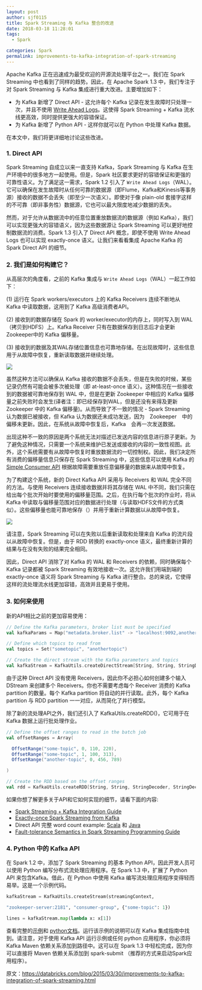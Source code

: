 ```yaml
---
layout: post
author: sjf0115
title: Spark Streaming 与 Kafka 整合的改进
date: 2018-03-18 11:28:01
tags:
  - Spark

categories: Spark
permalink: improvements-to-kafka-integration-of-spark-streaming
---
```


Apache Kafka 正在迅速成为最受欢迎的开源流处理平台之一。我们在 Spark Streaming 中也看到了同样的趋势。因此，在 Apache Spark 1.3 中，我们专注于对 Spark Streaming 与 Kafka 集成进行重大改进。主要增加如下：
- 为 Kafka 新增了 Direct API - 这允许每个 Kafka 记录在发生故障时只处理一次，并且不使用 [Write Ahead Logs](https://databricks.com/blog/2015/01/15/improved-driver-fault-tolerance-and-zero-data-loss-in-spark-streaming.html)。这使得 Spark Streaming + Kafka 流水线更高效，同时提供更强大的容错保证。
- 为 Kafka 新增了 Python API - 这样你就可以在 Python 中处理 Kafka 数据。

在本文中，我们将更详细地讨论这些改进。

### 1. Direct API

Spark Streaming 自成立以来一直支持 Kafka，Spark Streaming 与 Kafka 在生产环境中的很多地方一起使用。但是，Spark 社区要求更好的容错保证和更强的可靠性语义。为了满足这一需求，Spark 1.2 引入了 `Write Ahead Logs`（WAL）。它可以确保在发生故障时从任何可靠的数据源（即Flume，Kafka和Kinesis等事务源）接收的数据不会丢失（即至少一次语义）。即使对于像 plain-old 套接字这样的不可靠（即非事务性）数据源，它也可以最大限度地减少数据的丢失。

然而，对于允许从数据流中的任意位置重放数据流的数据源（例如 Kafka），我们可以实现更强大的容错语义，因为这些数据源让 Spark Streaming 可以更好地控制数据流的消费。Spark 1.3 引入了 Direct API 概念，即使不使用 Write Ahead Logs 也可以实现 exactly-once 语义。让我们来看看集成 Apache Kafka 的 Spark Direct API 的细节。

### 2. 我们是如何构建它？

从高层次的角度看，之前的 Kafka 集成与 `Write Ahead Logs`（WAL）一起工作如下：

(1) 运行在 Spark workers/executors 上的 Kafka Receivers 连续不断地从 Kafka 中读取数据，这用到了 Kafka 高级消费者API。

(2) 接收到的数据存储在 Spark 的 worker/executor的内存上，同时写入到 WAL（拷贝到HDFS）上。Kafka Receiver 只有在数据保存到日志后才会更新 Zookeeper中的 Kafka 偏移量。

(3) 接收到的数据及其WAL存储位置信息也可靠地存储。在出现故障时，这些信息用于从故障中恢复，重新读取数据并继续处理。

![](https://github.com/sjf0115/PubLearnNotes/blob/master/image/Spark/improvements-to-kafka-integration-of-spark-streaming-1.png?raw=true)

虽然这种方法可以确保从 Kafka 接收的数据不会丢失，但是在失败的时候，某些记录仍然有可能会被多次被处理（即 at-least-once  语义）。这种情况在一些接收到的数据被可靠地保存到 WAL 中，但是在更新 Zookeeper 中相应的 Kafka 偏移量之前失败时会发生(译者注：即已经保存到WAL，但是还没有来得及更新 Zookeeper 中的 Kafka 偏移量)。从而导致了不一致的情况 - Spark Streaming 认为数据已被接收，但 Kafka 认为数据还未成功发送，因为　Zookeeper　中的偏移未更新。因此，在系统从故障中恢复后，Kafka　会再一次发送数据。

出现这种不一致的原因是两个系统无法对描述已发送内容的信息进行原子更新。为了避免这种情况，只需要一个系统来维护已发送或接收的内容的一致性视图。此外，这个系统需要有从故障中恢复时重放数据流的一切控制权。因此，我们决定所有消费的偏移量信息只保存在 Spark Streaming 中，这些信息可以使用 Kafka 的 [Simple Consumer API](http://kafka.apache.org/documentation.html#simpleconsumerapi) 根据故障需要重放任意偏移量的数据来从故障中恢复。

为了构建这个系统，新的 Direct Kafka API 采用与 Receivers 和 WAL 完全不同的方法。与使用 Receivers 连续接收数据并将其存储在 WAL 中不同，我们只需在给出每个批次开始时要使用的偏移量范围。之后，在执行每个批次的作业时，将从 Kafka 中读取与偏移量范围对应的数据进行处理（与读取HDFS文件的方式类似）。这些偏移量也能可靠地保存（）并用于重新计算数据以从故障中恢复。

![](https://github.com/sjf0115/PubLearnNotes/blob/master/image/Spark/improvements-to-kafka-integration-of-spark-streaming-2.png?raw=true)

请注意，Spark Streaming 可以在失败以后重新读取和处理来自 Kafka 的流片段以从故障中恢复。但是，由于 RDD 转换的  exactly-once 语义，最终重新计算的结果与在没有失败的结果完全相同。

因此，Direct API 消除了对 Kafka 的 WAL 和 Receivers 的依赖，同时确保每个 Kafka 记录都被 Spark Streaming 有效地接收一次。这允许我们用端到端的 exactly-once  语义将 Spark Streaming 与 Kafka 进行整合。总的来说，它使得这样的流处理流水线更加容错，高效并且更易于使用。

### 3. 如何来使用

新的API相比之前的更加容易使用：
```scala
// Define the Kafka parameters, broker list must be specified
val kafkaParams = Map("metadata.broker.list" -> "localhost:9092,anotherhost:9092")

// Define which topics to read from
val topics = Set("sometopic", "anothertopic")

// Create the direct stream with the Kafka parameters and topics
val kafkaStream = KafkaUtils.createDirectStream[String, String, StringDecoder, StringDecoder](streamingContext, kafkaParams, topics)
```
由于这种 Direct API 没有使用 Receivers，因此你不必担心如何创建多个输入 DStream 来创建多个 Receivers。你也不需要考虑每个 Receiver 消费的 Kafka partition 的数量。每个 Kafka partition 将自动的并行读取。此外，每个 Kafka partition 与 RDD partition 一一对应，从而简化了并行模型。

除了新的流处理API之外，我们还引入了 KafkaUtils.createRDD()，它可用于在 Kafka 数据上运行批处理作业。

```scala
// Define the offset ranges to read in the batch job
val offsetRanges = Array(

  OffsetRange("some-topic", 0, 110, 220),
  OffsetRange("some-topic", 1, 100, 313),
  OffsetRange("another-topic", 0, 456, 789)

)

// Create the RDD based on the offset ranges
val rdd = KafkaUtils.createRDD[String, String, StringDecoder, StringDecoder](sparkContext, kafkaParams, offsetRanges)
```
如果你想了解更多关于API和它如何实现的细节，请看下面的内容:
- [Spark Streaming + Kafka Integration Guide](http://spark.apache.org/docs/latest/streaming-kafka-integration.html)
- [Exactly-once Spark Streaming from Kafka](https://github.com/koeninger/kafka-exactly-once/blob/master/blogpost.md)
- Direct API 完整 word count example: [Scala](https://github.com/apache/spark/blob/master/examples/src/main/scala/org/apache/spark/examples/streaming/DirectKafkaWordCount.scala) 和 [Java](https://github.com/apache/spark/blob/master/examples/src/main/java/org/apache/spark/examples/streaming/JavaDirectKafkaWordCount.java)
- [Fault-tolerance Semantics in Spark Streaming Programming Guide](http://spark.apache.org/docs/latest/streaming-programming-guide.html#fault-tolerance-semantics)

### 4. Python 中的 Kafka API

在 Spark 1.2 中，添加了 Spark Streaming 的基本 Python API，因此开发人员可以使用 Python 编写分布式流处理应用程序。在 Spark 1.3 中，扩展了 Python API 来包含Kafka。借此，在 Python 中使用 Kafka 编写流处理应用程序变得轻而易举。这是一个示例代码。
```python
kafkaStream = KafkaUtils.createStream(streamingContext,

"zookeeper-server:2181", "consumer-group", {"some-topic": 1})

lines = kafkaStream.map(lambda x: x[1])
```
查看完整的[示例](https://github.com/apache/spark/blob/master/examples/src/main/python/streaming/kafka_wordcount.py)和 [python文档](http://spark.apache.org/docs/latest/api/python/pyspark.streaming.html#pyspark-streaming-kafka-module)。运行该示例的说明可以在 Kafka 集成指南中找到。请注意，对于使用 Kafka API 运行示例或任何 python 应用程序，你必须将 Kafka Maven 依赖关系添加到路径中。这可以在 Spark 1.3 中轻松完成，因为你可以直接将 Maven 依赖关系添加到 spark-submit （推荐的方式来启动Spark应用程序）。


原文：https://databricks.com/blog/2015/03/30/improvements-to-kafka-integration-of-spark-streaming.html
